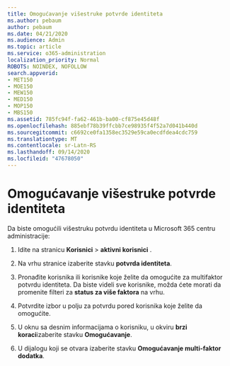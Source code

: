 ```yaml
---
title: Omogućavanje višestruke potvrde identiteta
ms.author: pebaum
author: pebaum
ms.date: 04/21/2020
ms.audience: Admin
ms.topic: article
ms.service: o365-administration
localization_priority: Normal
ROBOTS: NOINDEX, NOFOLLOW
search.appverid:
- MET150
- MOE150
- MEW150
- MED150
- MOP150
- MBS150
ms.assetid: 785fc94f-fa62-461b-ba00-cf875e45d48f
ms.openlocfilehash: 885ebf78b39ffcbb7ce98935f4f52a7d041b440d
ms.sourcegitcommit: c6692ce0fa1358ec3529e59ca0ecdfdea4cdc759
ms.translationtype: MT
ms.contentlocale: sr-Latn-RS
ms.lasthandoff: 09/14/2020
ms.locfileid: "47678050"
---
```

# <a name="enable-multi-factor-authentication"></a>Omogućavanje višestruke potvrde identiteta

Da biste omogućili višestruku potvrdu identiteta u Microsoft 365 centru administracije:

1. Idite na stranicu **Korisnici** \> **aktivni korisnici** .
    
2. Na vrhu stranice izaberite stavku **potvrda identiteta**. 
    
3. Pronađite korisnika ili korisnike koje želite da omogućite za multifaktor potvrdu identiteta. Da biste videli sve korisnike, možda ćete morati da promenite filteri za **status za više faktora** na vrhu.
    
4. Potvrdite izbor u polju za potvrdu pored korisnika koje želite da omogućite.
    
5.  U oknu sa desnim informacijama o korisniku, u okviru **brzi koraci**izaberite stavku **Omogućavanje**. 
    
6. U dijalogu koji se otvara izaberite stavku **Omogućavanje multi-faktor dodatka**. 
    


